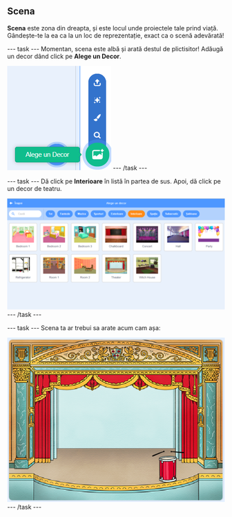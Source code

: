 ## Scena

**Scena** este zona din dreapta, și este locul unde proiectele tale prind viață. Gândește-te la ea ca la un loc de reprezentație, exact ca o scenă adevărată!

\--- task \--- Momentan, scena este albă și arată destul de plictisitor! Adăugă un decor dând click pe **Alege un Decor**.

![captură de ecran](images/band-stage-choose.png) \--- /task \---

\--- task \--- Dă click pe **Interioare** în listă în partea de sus. Apoi, dă click pe un decor de teatru.

![captură de ecran](images/band-backdrop.png) \--- /task \---

\--- task \--- Scena ta ar trebui sa arate acum cam așa:

![captură de ecran](images/band-stage.png) \--- /task \---